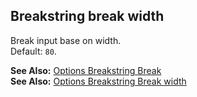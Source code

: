 ## Breakstring break width

Break input base on width.  
Default: `80`.

**See Also:** [Options Breakstring Break](/grunt-build-include/pages/Docs/Options/breakstring/break/)  
**See Also:** [Options Breakstring Break width](/grunt-build-include/pages/Docs/Options/breakstring/break/width/)  